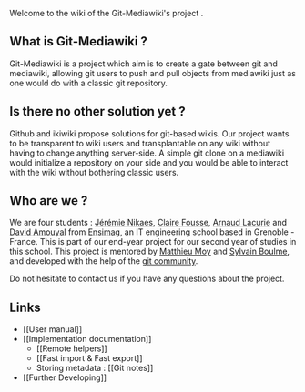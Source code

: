 Welcome to the wiki of the Git-Mediawiki's project .

## What is Git-Mediawiki ?

Git-Mediawiki is a project which aim is to create a gate between git and mediawiki, allowing git users to push and pull objects from mediawiki just as one would do with a classic git repository.

## Is there no other solution yet ?

Github and ikiwiki propose solutions for git-based wikis. Our project wants to be transparent to wiki users and transplantable on any wiki without having to change anything server-side. A simple git clone on a mediawiki would initialize a repository on your side and you would be able to interact with the wiki without bothering classic users.

## Who are we ?

We are four students : [Jérémie Nikaes](mailto:nikaesj@ensimag.fr), [Claire Fousse](mailto:foussec@ensimag.fr), [Arnaud Lacurie](mailto:lacuriea@ensimag.fr) and [David Amouyal](mailto:amouyald@ensimag.fr) from [Ensimag](http://www.ensimag.fr), an IT engineering school based in Grenoble - France. This is part of our end-year project for our second year of studies in this school. This project is mentored by [Matthieu Moy](http://www-verimag.imag.fr/~moy/?lang=en) and [Sylvain Boulme](http://www-verimag.imag.fr/~boulme/), and developed with the help of the [git community](http://git.kernel.org/).

Do not hesitate to contact us if you have any questions about the project.

## Links

* [[User manual]]
* [[Implementation documentation]]
   * [[Remote helpers]]
   * [[Fast import & Fast export]]
   * Storing metadata : [[Git notes]]
* [[Further Developing]]